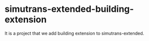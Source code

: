 # simutrans-extended-building-extension
It is a project that we add building extension to simutrans-extended.
